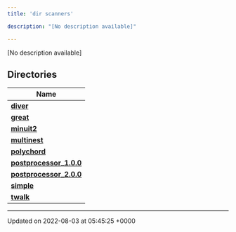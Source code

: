 ```yaml
---
title: 'dir scanners'

description: "[No description available]"

---
```







[No description available]

## Directories

| Name           |
| -------------- |
| **[diver](/documentation/code/main/files/dir_8a784228ca6219402d8e768ef3d07ed4/#dir-diver)**  |
| **[great](/documentation/code/main/files/dir_4e72509a65748ef232c5bdb38190799a/#dir-great)**  |
| **[minuit2](/documentation/code/main/files/dir_a2e3f1b883fd3213afc91c38ea2538aa/#dir-minuit2)**  |
| **[multinest](/documentation/code/main/files/dir_d6f2c634641de666ec4770394adf0d44/#dir-multinest)**  |
| **[polychord](/documentation/code/main/files/dir_4146fa393fd2fa95201db6a9f7f3c7d4/#dir-polychord)**  |
| **[postprocessor_1.0.0](/documentation/code/main/files/dir_5a837fd4eb57251ea3c7435ee457d510/#dir-postprocessor-1.0.0)**  |
| **[postprocessor_2.0.0](/documentation/code/main/files/dir_19e22b0eacf25c81e760ed2edde069be/#dir-postprocessor-2.0.0)**  |
| **[simple](/documentation/code/main/files/dir_b771c35c53f7f0d4ef99e9ec9113aa65/#dir-simple)**  |
| **[twalk](/documentation/code/main/files/dir_469cfd999018b1b05b3fb826bf8dd5fe/#dir-twalk)**  |






-------------------------------

Updated on 2022-08-03 at 05:45:25 +0000
